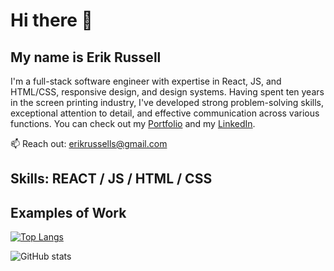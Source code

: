 <!-- ### Hi there 👋

Hello! I'm a full-stack software engineer with expertise in React, HTML/CSS, responsive design, and design systems. Having spent ten years in the screen printing industry, I've developed strong problem-solving skills, exceptional attention to detail, and effective communication across various functions.
You can check out my porfolio here www.erikmrussell.com and my LinkedIn here https://www.linkedin.com/in/erik-russell-software-engineer/.

![Anurag's GitHub stats](https://github-readme-stats.vercel.app/api?username=kaltrunner&show_icons=true&theme=transparent)

[![Top Langs](https://github-readme-stats.vercel.app/api/top-langs/?username=kaltrunner&layout=compact)](https://github.com/anuraghazra/github-readme-stats) -->

<!--
**Kaltrunner/Kaltrunner** is a ✨ _special_ ✨ repository because its `README.md` (this file) appears on your GitHub profile.

Here are some ideas to get you started:

- 🔭 I’m currently working on ...
- 🌱 I’m currently learning ...
- 👯 I’m looking to collaborate on ...
- 🤔 I’m looking for help with ...
- 💬 Ask me about ...
- 📫 How to reach me: ...
- 😄 Pronouns: ...
- ⚡ Fun fact: ...
-->

# Hi there 👋
## My name is Erik Russell

I'm a full-stack software engineer with expertise in React, JS, and HTML/CSS, responsive design, and design systems. Having spent ten years in the screen printing industry, I've developed strong problem-solving skills, exceptional attention to detail, and effective communication across various functions. You can check out my [Portfolio](https://www.erikmrussell.com) and my [LinkedIn](https://www.linkedin.com/in/erik-russell-software-engineer/).

📫 Reach out: erikrussells@gmail.com 

## Skills: REACT / JS / HTML / CSS

## Examples of  Work




<!-- [<img src='https://cdn.jsdelivr.net/npm/simple-icons@3.0.1/icons/github.svg' alt='github' height='40'>](https://github.com/https://github.com/Kaltrunner)  [<img src='https://cdn.jsdelivr.net/npm/simple-icons@3.0.1/icons/linkedin.svg' alt='linkedin' height='40' background="#fff">](https://www.linkedin.com/in/https://www.linkedin.com/in/erik-russell-software-engineer//)  [<img src='https://cdn.jsdelivr.net/npm/simple-icons@3.0.1/icons/icloud.svg' alt='website' height='40'>](www.erikmrussell.com)   -->

[![Top Langs](https://github-readme-stats.vercel.app/api/top-langs/?username=kaltrunner&layout=compact)](https://github.com/anuraghazra/github-readme-stats)

![GitHub stats](https://github-readme-stats.vercel.app/api?username=kaltrunner&show_icons=true)  

